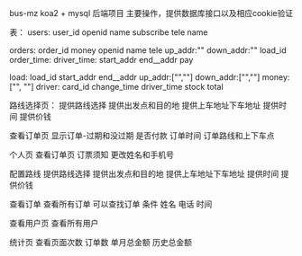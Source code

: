 bus-mz
koa2 + mysql 后端项目
主要操作，提供数据库接口以及相应cookie验证

表：
users: 
    user_id
    openid
    name
    subscribe
    tele
    name

orders:
    order_id
    money
    openid
    name
    tele
    up_addr:""
    down_addr:""
    load_id
    order_time: 
    driver_time:
    start_addr
    end__addr
    pay

load:
    load_id
    start_addr
    end__addr
    up_addr:["",""]
    down_addr:["",""]
    money: ["", ""]
    driver:
    card_id
    change_time
    driver_time
    stock
    total

路线选择页：
    提供路线选择
    提供出发点和目的地
    提供上车地址下车地址
    提供时间
    提供价钱

查看订单页
    显示订单-过期和没过期
    是否付款
    订单时间
    订单路线和上下车点

个人页
    查看订单页
    订票须知
    更改姓名和手机号

配置路线
    提供路线选择
    提供出发点和目的地
    提供上车地址下车地址
    提供时间
    提供价钱

查看订单
    查看所有订单
    可以查找订单
        条件
            姓名
            电话
            时间

查看用户页
    查看所有用户

统计页
    查看页面次数
    订单数
    单月总金额
    历史总金额
    